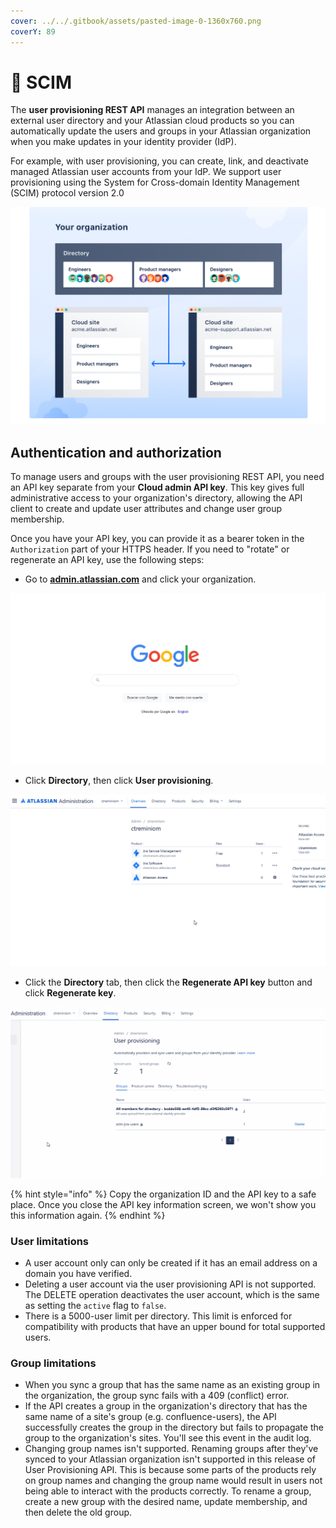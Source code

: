 ```yaml
---
cover: ../../.gitbook/assets/pasted-image-0-1360x760.png
coverY: 89
---
```


# 🧰 SCIM

The **user provisioning REST API** manages an integration between an external user directory and your Atlassian cloud products so you can automatically update the users and groups in your Atlassian organization when you make updates in your identity provider (IdP).&#x20;

For example, with user provisioning, you can create, link, and deactivate managed Atlassian user accounts from your IdP. We support user provisioning using the System for Cross-domain Identity Management (SCIM) protocol version 2.0

![](<../../.gitbook/assets/image (16).png>)

## Authentication and authorization

To manage users and groups with the user provisioning REST API, you need an API key separate from your **Cloud admin API key**. This key gives full administrative access to your organization's directory, allowing the API client to create and update user attributes and change user group membership.&#x20;

Once you have your API key, you can provide it as a bearer token in the `Authorization` part of your HTTPS header. If you need to "rotate" or regenerate an API key, use the following steps:

* Go to [**admin.atlassian.com**](https://admin.atlassian.com/) and click your organization.

![](../../.gitbook/assets/step-000.gif)

* Click **Directory**, then click **User provisioning**.

![](../../.gitbook/assets/step-001.gif)

* Click the **Directory** tab, then click the **Regenerate API key** button and click **Regenerate key**.

![](../../.gitbook/assets/step-002.gif)

{% hint style="info" %}
Copy the organization ID and the API key to a safe place. Once you close the API key information screen, we won't show you this information again.
{% endhint %}

### User limitations

* A user account only can only be created if it has an email address on a domain you have verified.
* Deleting a user account via the user provisioning API is not supported. The DELETE operation deactivates the user account, which is the same as setting the `active` flag to `false`.
* There is a 5000-user limit per directory. This limit is enforced for compatibility with products that have an upper bound for total supported users.

### Group limitations

* When you sync a group that has the same name as an existing group in the organization, the group sync fails with a 409 (conflict) error.
* If the API creates a group in the organization's directory that has the same name of a site's group (e.g. confluence-users), the API successfully creates the group in the directory but fails to propagate the group to the organization's sites. You'll see this event in the audit log.
* Changing group names isn't supported. Renaming groups after they've synced to your Atlassian organization isn't supported in this release of User Provisioning API. This is because some parts of the products rely on group names and changing the group name would result in users not being able to interact with the products correctly. To rename a group, create a new group with the desired name, update membership, and then delete the old group.

